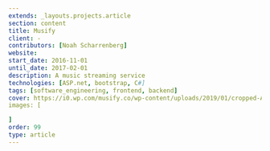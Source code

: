 ```yaml
---
extends: _layouts.projects.article
section: content
title: Musify
client: -
contributors: [Noah Scharrenberg]
website: 
start_date: 2016-11-01
until_date: 2017-02-01
description: A music streaming service
technologies: [ASP.net, bootstrap, C#]
tags: [software_engineering, frontend, backend]
cover: https://i0.wp.com/musify.co/wp-content/uploads/2019/01/cropped-AppIcon-512@2x-2.png?zoom=2&w=3840
images: [

]
order: 99
type: article
---
```

